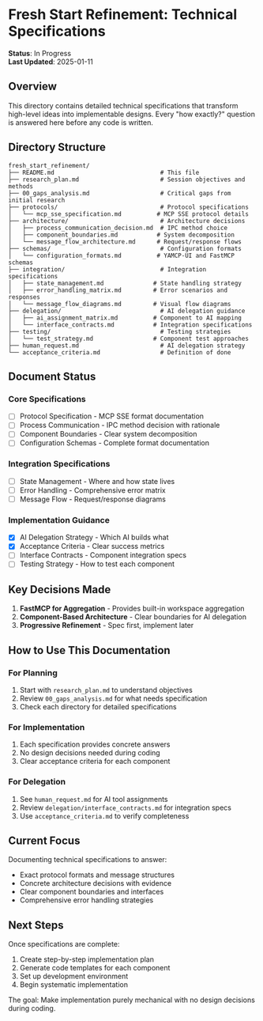 # Fresh Start Refinement: Technical Specifications

**Status**: In Progress  
**Last Updated**: 2025-01-11

## Overview

This directory contains detailed technical specifications that transform high-level ideas into implementable designs. Every "how exactly?" question is answered here before any code is written.

## Directory Structure

```
fresh_start_refinement/
├── README.md                              # This file
├── research_plan.md                       # Session objectives and methods
├── 00_gaps_analysis.md                    # Critical gaps from initial research
├── protocols/                             # Protocol specifications
│   └── mcp_sse_specification.md          # MCP SSE protocol details
├── architecture/                          # Architecture decisions
│   ├── process_communication_decision.md  # IPC method choice
│   ├── component_boundaries.md           # System decomposition
│   └── message_flow_architecture.md      # Request/response flows
├── schemas/                               # Configuration formats
│   └── configuration_formats.md          # YAMCP-UI and FastMCP schemas
├── integration/                           # Integration specifications
│   ├── state_management.md              # State handling strategy
│   ├── error_handling_matrix.md         # Error scenarios and responses
│   └── message_flow_diagrams.md         # Visual flow diagrams
├── delegation/                            # AI delegation guidance
│   ├── ai_assignment_matrix.md          # Component to AI mapping
│   └── interface_contracts.md           # Integration specifications
├── testing/                               # Testing strategies
│   └── test_strategy.md                 # Component test approaches
├── human_request.md                       # AI delegation strategy
└── acceptance_criteria.md                 # Definition of done

```

## Document Status

### Core Specifications
- [ ] Protocol Specification - MCP SSE format documentation
- [ ] Process Communication - IPC method decision with rationale
- [ ] Component Boundaries - Clear system decomposition
- [ ] Configuration Schemas - Complete format documentation

### Integration Specifications
- [ ] State Management - Where and how state lives
- [ ] Error Handling - Comprehensive error matrix
- [ ] Message Flow - Request/response diagrams

### Implementation Guidance
- [x] AI Delegation Strategy - Which AI builds what
- [x] Acceptance Criteria - Clear success metrics
- [ ] Interface Contracts - Component integration specs
- [ ] Testing Strategy - How to test each component

## Key Decisions Made

1. **FastMCP for Aggregation** - Provides built-in workspace aggregation
2. **Component-Based Architecture** - Clear boundaries for AI delegation
3. **Progressive Refinement** - Spec first, implement later

## How to Use This Documentation

### For Planning
1. Start with `research_plan.md` to understand objectives
2. Review `00_gaps_analysis.md` for what needs specification
3. Check each directory for detailed specifications

### For Implementation
1. Each specification provides concrete answers
2. No design decisions needed during coding
3. Clear acceptance criteria for each component

### For Delegation
1. See `human_request.md` for AI tool assignments
2. Review `delegation/interface_contracts.md` for integration specs
3. Use `acceptance_criteria.md` to verify completeness

## Current Focus

Documenting technical specifications to answer:
- Exact protocol formats and message structures
- Concrete architecture decisions with evidence
- Clear component boundaries and interfaces
- Comprehensive error handling strategies

## Next Steps

Once specifications are complete:
1. Create step-by-step implementation plan
2. Generate code templates for each component
3. Set up development environment
4. Begin systematic implementation

The goal: Make implementation purely mechanical with no design decisions during coding.